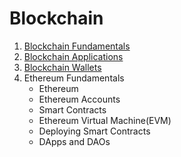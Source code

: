 # Blockchain

1. <a href="https://github.com/sauravchaudharysc/BlockChain/tree/main/1.%20Blockchain%20Fundamentals" target="_blank" rel="noopener"> Blockchain Fundamentals</a>
2. [Blockchain Applications](https://github.com/sauravchaudharysc/BlockChain/tree/main/2.%20Blockchain%20Applications)
3. [Blockchain Wallets](https://github.com/sauravchaudharysc/BlockChain/tree/main/3.%20Blockchain%20Wallets)
4. Ethereum Fundamentals
   - Ethereum
   - Ethereum Accounts
   - Smart Contracts
   - Ethereum Virtual Machine(EVM)
   - Deploying Smart Contracts
   - DApps and DAOs

